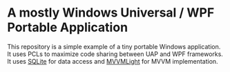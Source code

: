 # A mostly Windows Universal / WPF Portable Application
This repository is a simple example of a tiny portable Windows application.
It uses PCLs to maximize code sharing between UAP and WPF frameworks.
It uses [SQLite](http://sqlite.org/download.html) for data access and [MVVMLight](http://www.mvvmlight.net/) for MVVM implementation.